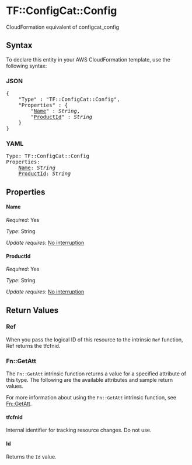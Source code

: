 # TF::ConfigCat::Config

CloudFormation equivalent of configcat_config

## Syntax

To declare this entity in your AWS CloudFormation template, use the following syntax:

### JSON

<pre>
{
    "Type" : "TF::ConfigCat::Config",
    "Properties" : {
        "<a href="#name" title="Name">Name</a>" : <i>String</i>,
        "<a href="#productid" title="ProductId">ProductId</a>" : <i>String</i>
    }
}
</pre>

### YAML

<pre>
Type: TF::ConfigCat::Config
Properties:
    <a href="#name" title="Name">Name</a>: <i>String</i>
    <a href="#productid" title="ProductId">ProductId</a>: <i>String</i>
</pre>

## Properties

#### Name

_Required_: Yes

_Type_: String

_Update requires_: [No interruption](https://docs.aws.amazon.com/AWSCloudFormation/latest/UserGuide/using-cfn-updating-stacks-update-behaviors.html#update-no-interrupt)

#### ProductId

_Required_: Yes

_Type_: String

_Update requires_: [No interruption](https://docs.aws.amazon.com/AWSCloudFormation/latest/UserGuide/using-cfn-updating-stacks-update-behaviors.html#update-no-interrupt)

## Return Values

### Ref

When you pass the logical ID of this resource to the intrinsic `Ref` function, Ref returns the tfcfnid.

### Fn::GetAtt

The `Fn::GetAtt` intrinsic function returns a value for a specified attribute of this type. The following are the available attributes and sample return values.

For more information about using the `Fn::GetAtt` intrinsic function, see [Fn::GetAtt](https://docs.aws.amazon.com/AWSCloudFormation/latest/UserGuide/intrinsic-function-reference-getatt.html).

#### tfcfnid

Internal identifier for tracking resource changes. Do not use.

#### Id

Returns the <code>Id</code> value.

